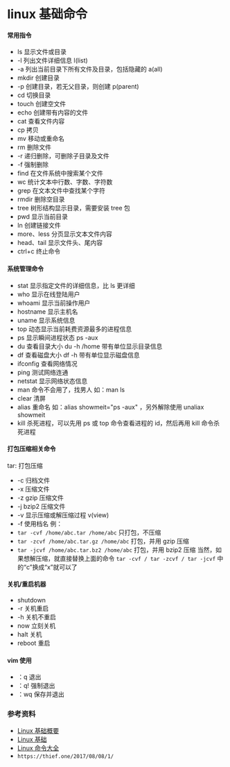 # linux 基础命令

#### 常用指令

- ls 显示文件或目录
- -l 列出文件详细信息 l(list)
- -a 列出当前目录下所有文件及目录，包括隐藏的 a(all)
- mkdir 创建目录
- -p 创建目录，若无父目录，则创建 p(parent)
- cd 切换目录
- touch 创建空文件
- echo 创建带有内容的文件
- cat 查看文件内容
- cp 拷贝
- mv 移动或重命名
- rm 删除文件
- -r 递归删除，可删除子目录及文件
- -f 强制删除
- find 在文件系统中搜索某个文件
- wc 统计文本中行数、字数、字符数
- grep 在文本文件中查找某个字符
- rmdir 删除空目录
- tree 树形结构显示目录，需要安装 tree 包
- pwd 显示当前目录
- ln 创建链接文件
- more、less 分页显示文本文件内容
- head、tail 显示文件头、尾内容
- ctrl+c 终止命令

#### 系统管理命令

- stat 显示指定文件的详细信息，比 ls 更详细
- who 显示在线登陆用户
- whoami 显示当前操作用户
- hostname 显示主机名
- uname 显示系统信息
- top 动态显示当前耗费资源最多的进程信息
- ps 显示瞬间进程状态 ps -aux
- du 查看目录大小 du -h /home 带有单位显示目录信息
- df 查看磁盘大小 df -h 带有单位显示磁盘信息
- ifconfig 查看网络情况
- ping 测试网络连通
- netstat 显示网络状态信息
- man 命令不会用了，找男人 如：man ls
- clear 清屏
- alias 重命名 如：alias showmeit="ps -aux" ，另外解除使用 unaliax showmeit
- kill 杀死进程，可以先用 ps 或 top 命令查看进程的 id，然后再用 kill 命令杀死进程

#### 打包压缩相关命令

tar: 打包压缩

- -c 归档文件
- -x 压缩文件
- -z gzip 压缩文件
- -j bzip2 压缩文件
- -v 显示压缩或解压缩过程 v(view)
- -f 使用档名
  例：
- `tar -cvf /home/abc.tar /home/abc` 只打包，不压缩
- `tar -zcvf /home/abc.tar.gz /home/abc` 打包，并用 gzip 压缩
- `tar -jcvf /home/abc.tar.bz2 /home/abc` 打包，并用 bzip2 压缩
  当然，如果想解压缩，就直接替换上面的命令 `tar -cvf / tar -zcvf / tar -jcvf` 中的“c”换成“x”就可以了

#### 关机/重启机器

- shutdown
- -r 关机重启
- -h 关机不重启
- now 立刻关机
- halt 关机
- reboot 重启

#### vim 使用

- ：q 退出
- ：q! 强制退出
- ：wq 保存并退出

### 参考资料

- [Linux 基础概要](https://legacy.gitbook.com/book/abcfy2/linux_basic/details)
- [Linux 基础](http://linuxtools-rst.readthedocs.io/zh_CN/latest/base/index.html)
- [Linux 命令大全](http://man.linuxde.net/)
- `https://thief.one/2017/08/08/1/`

